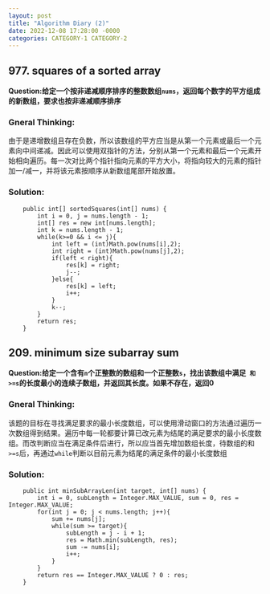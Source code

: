 ```yaml
---
layout: post
title: "Algorithm Diary (2)"
date: 2022-12-08 17:28:00 -0000
categories: CATEGORY-1 CATEGORY-2
---
```

## 977. squares of a sorted array 
**Question:给定一个按非递减顺序排序的整数数组`nums`，返回每个数字的平方组成的新数组，要求也按非递减顺序排序** 
 
### Gneral Thinking:
由于是递增数组且存在负数，所以该数组的平方应当是从第一个元素或最后一个元素向中间递减。因此可以使用双指针的方法，分别从第一个元素和最后一个元素开始相向遍历。每一次对比两个指针指向元素的平方大小，将指向较大的元素的指针加一/减一，并将该元素按顺序从新数组尾部开始放置。

### Solution: 
```
    public int[] sortedSquares(int[] nums) {
        int i = 0, j = nums.length - 1; 
        int[] res = new int[nums.length];
        int k = nums.length - 1;
        while(k>=0 && i <= j){
            int left = (int)Math.pow(nums[i],2);
            int right = (int)Math.pow(nums[j],2);
            if(left < right){
                res[k] = right;
                j--;
            }else{
                res[k] = left;
                i++;
            }
            k--;
        }
        return res;
    }
```
## 209. minimum size subarray sum 
**Question:给定一个含有`n`个正整数的数组和一个正整数`s`，找出该数组中满足` 和>=s`的长度最小的连续子数组，并返回其长度。如果不存在，返回0** 
 
### Gneral Thinking:
该题的目标在寻找满足要求的最小长度数组，可以使用滑动窗口的方法通过遍历一次数组得到结果。遍历中每一轮都要计算已改元素为结尾的满足要求的最小长度数组。而改判断应当在满足条件后进行，所以应当首先增加数组长度，待数组的和`>=s`后，再通过`while`判断以目前元素为结尾的满足条件的最小长度数组

### Solution: 
```
    public int minSubArrayLen(int target, int[] nums) {
        int i = 0, subLength = Integer.MAX_VALUE, sum = 0, res = Integer.MAX_VALUE; 
        for(int j = 0; j < nums.length; j++){
            sum += nums[j];
            while(sum >= target){
                subLength = j - i + 1; 
                res = Math.min(subLength, res);
                sum -= nums[i];
                i++;
            }
        }
        return res == Integer.MAX_VALUE ? 0 : res;
    }
```

